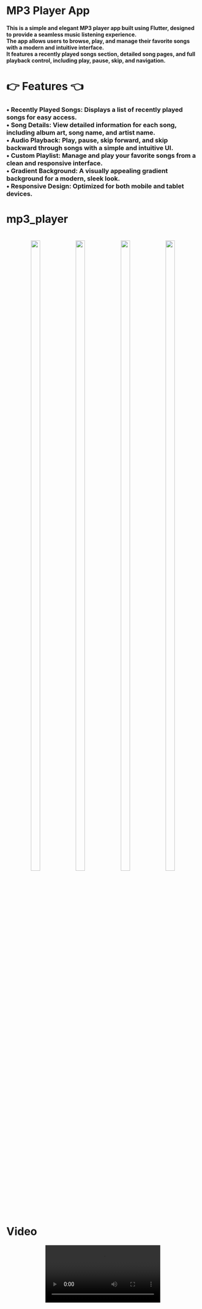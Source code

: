 # MP3 Player App
<h4>    This is a simple and elegant MP3 player app built using Flutter, designed to provide a seamless music listening experience. </br>
The app allows users to browse, play, and manage their favorite songs with a modern and intuitive interface. </br>
It features a recently played songs section, detailed song pages, and full playback control, including play, pause, skip, and navigation.
</h4>

# 👉 Features 👈 
<h3>
• Recently Played Songs: Displays a list of recently played songs for easy access.</br>
• Song Details: View detailed information for each song, including album art, song name, and artist name.</br>
• Audio Playback: Play, pause, skip forward, and skip backward through songs with a simple and intuitive UI.</br>
• Custom Playlist: Manage and play your favorite songs from a clean and responsive interface.</br>
• Gradient Background: A visually appealing gradient background for a modern, sleek look.</br>
• Responsive Design: Optimized for both mobile and tablet devices.</br>
</h3>

#



# mp3_player

<h1 align = "center">
  <img src="https://github.com/user-attachments/assets/e2bd6388-3a93-4d16-8303-71574c3f114d" height=65%  width=22%>
  <img src="https://github.com/user-attachments/assets/2b71955a-f9b9-4f79-bfed-1ffbf090bc9a" height=65%  width=22%>
  <img src="https://github.com/user-attachments/assets/f8f0c9d5-cd0a-461f-8eb6-13f133d38a50" height=65%
  width=22%>
  <img src="https://github.com/user-attachments/assets/608ccf9b-9130-4891-936e-7d6699967742" height=65%  width=22%>
</h1>


# Video
<div align = "center">
<video src="https://github.com/user-attachments/assets/8c3057e9-0de5-4e45-9253-4fba06942e62">
</div>
